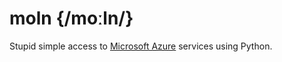 # moln {/moːln/}
Stupid simple access to [Microsoft Azure](azure.microsoft.com) services using Python.
